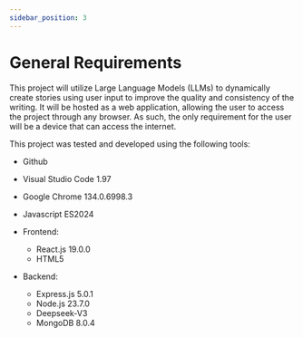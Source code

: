 ```yaml
---
sidebar_position: 3
---
```


# General Requirements

This project will utilize Large Language Models (LLMs) to dynamically create stories using user input to improve the quality and consistency of the writing. It will be hosted as a web application, allowing the user to access the project through any browser. As such, the only requirement for the user will be a device that can access the internet.

This project was tested and developed using the following tools:

- Github

- Visual Studio Code 1.97
    
- Google Chrome 134.0.6998.3
    
- Javascript ES2024
    
- Frontend: 
  - React.js 19.0.0
  - HTML5
      
- Backend: 
  - Express.js 5.0.1
  - Node.js 23.7.0
  - Deepseek-V3
  - MongoDB 8.0.4
